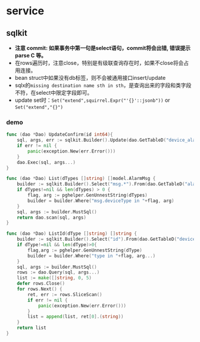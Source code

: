 # service

## sqlkit

- **注意 commit: 如果事务中第一句是select语句，commit将会出错, 错误提示 parse C 等。**
- 在rows遍历时，注意close，特别是有级联查询存在时，如果不close将会占用连接。
- bean struct中如果没有db标签，则不会被通用接口insert/update
- sqlx的`missing destination name sth in sth`，是查询出来的字段和类字段不符，在select中限定字段即可。
- update set时：`Set("extend",squirrel.Expr("'{}'::jsonb"))` or `Set("extend","{}")`

### demo
```go
func (dao *Dao) UpdateConfirm(id int64){
	sql, args, err := sqlkit.Builder().Update(dao.GetTableD("device_alarm_record")).Set("extend",squirrel.Expr("jsonb_set(extend, '{confirm}','true',true)")).Where("id=?",id).ToSql()
	if err != nil {
		panic(exception.New(err.Error()))
	}
	dao.Exec(sql, args...)
}

func (dao *Dao) List(dTypes []string) []model.AlarmMsg {
	builder := sqlkit.Builder().Select("msg.*").From(dao.GetTableD("alarm_msg msg") + dao.GetTableD("device_type_info info")).Where("msg.deviceType=info.id").OrderBy("msg.deviceType, msg.id")
	if dTypes!=nil && len(dTypes) > 0 {
		flag, arg := pghelper.GenUnnestString(dTypes)
		builder = builder.Where("msg.deviceType in "+flag, arg)
	}
	sql, args := builder.MustSql()
	return dao.scan(sql, args)
}

func (dao *Dao) ListId(dType []string) []string {
	builder := sqlkit.Builder().Select("id").From(dao.GetTableD("device")).Where("off=?", false).OrderBy("id")
	if dType!=nil && len(dType)>0{
		flag,arg := pghelper.GenUnnestString(dType)
		builder = builder.Where("type in "+flag, arg...)
	}
	sql, args := builder.MustSql()
	rows := dao.Query(sql, args...)
	list := make([]string, 0, 5)
	defer rows.Close()
	for rows.Next() {
		ret, err := rows.SliceScan()
		if err != nil {
			panic(exception.New(err.Error()))
		}
		list = append(list, ret[0].(string))
	}
	return list
}
```
